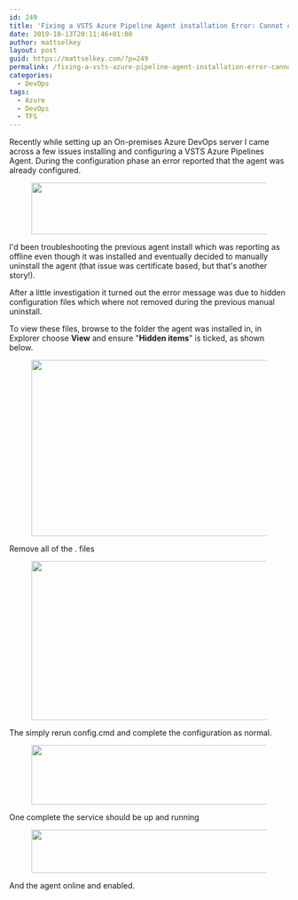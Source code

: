 ```yaml
---
id: 249
title: 'Fixing a VSTS Azure Pipeline Agent installation Error: Cannot configure the agent because it is already configured.'
date: 2019-10-13T20:11:46+01:00
author: mattselkey
layout: post
guid: https://mattselkey.com/?p=249
permalink: /fixing-a-vsts-azure-pipeline-agent-installation-error-cannot-configure-the-agent-because-it-is-already-configured/
categories:
  - DevOps
tags:
  - Azure
  - DevOps
  - TFS
---
```

<!-- wp:paragraph -->
<p>Recently while setting up an On-premises Azure DevOps server I came across a few issues installing and configuring a  VSTS  Azure Pipelines  Agent. During the configuration phase an error reported that the agent was already configured.</p>
<!-- /wp:paragraph -->

<!-- wp:image {"align":"left","id":250,"width":858,"height":93,"sizeSlug":"full","className":"is-style-default"} -->
<div class="wp-block-image is-style-default"><figure class="alignleft size-full is-resized"><img src="https://mattselkey.com/wp-content/uploads/2019/10/image.png" alt="" class="wp-image-250" width="858" height="93"/></figure></div>
<!-- /wp:image -->

<!-- wp:paragraph -->
<p>I'd been troubleshooting the previous agent install which was reporting as offline even though it was installed and eventually decided to manually uninstall the agent (that issue was certificate based, but that's another story!). </p>
<!-- /wp:paragraph -->

<!-- wp:paragraph -->
<p>After a little investigation it turned out the error message was due to  hidden configuration files which where not removed during the previous manual uninstall. </p>
<!-- /wp:paragraph -->

<!-- wp:paragraph -->
<p>To view these files, browse to the folder the agent was installed in, in Explorer choose <strong>View</strong> and ensure "<strong>Hidden items</strong>" is ticked, as shown below.</p>
<!-- /wp:paragraph -->

<!-- wp:image {"id":252,"width":872,"height":317,"sizeSlug":"full"} -->
<figure class="wp-block-image size-full is-resized"><img src="https://mattselkey.com/wp-content/uploads/2019/10/image-2.png" alt="" class="wp-image-252" width="872" height="317"/></figure>
<!-- /wp:image -->

<!-- wp:paragraph -->
<p>Remove all of the . files</p>
<!-- /wp:paragraph -->

<!-- wp:image {"id":251,"width":803,"height":286,"sizeSlug":"full"} -->
<figure class="wp-block-image size-full is-resized"><img src="https://mattselkey.com/wp-content/uploads/2019/10/image-1.png" alt="" class="wp-image-251" width="803" height="286"/></figure>
<!-- /wp:image -->

<!-- wp:paragraph -->
<p>The simply rerun config.cmd and complete the configuration as normal.</p>
<!-- /wp:paragraph -->

<!-- wp:image {"id":253,"width":500,"height":107,"sizeSlug":"full"} -->
<figure class="wp-block-image size-full is-resized"><img src="https://mattselkey.com/wp-content/uploads/2019/10/image-3.png" alt="" class="wp-image-253" width="500" height="107"/></figure>
<!-- /wp:image -->

<!-- wp:paragraph -->
<p>One complete the service should be up and running</p>
<!-- /wp:paragraph -->

<!-- wp:image {"id":257,"width":535,"height":78,"sizeSlug":"full"} -->
<figure class="wp-block-image size-full is-resized"><img src="https://mattselkey.com/wp-content/uploads/2019/10/image-6.png" alt="" class="wp-image-257" width="535" height="78"/></figure>
<!-- /wp:image -->

<!-- wp:paragraph -->
<p>And the agent online and enabled.</p>
<!-- /wp:paragraph -->

<!-- wp:image {"id":255,"sizeSlug":"large"} -->
<figure class="wp-block-image size-large"><img src="https://mattselkey.com/wp-content/uploads/2019/10/image-5.png" alt="" class="wp-image-255"/></figure>
<!-- /wp:image -->

<!-- wp:paragraph -->
<p></p>
<!-- /wp:paragraph -->